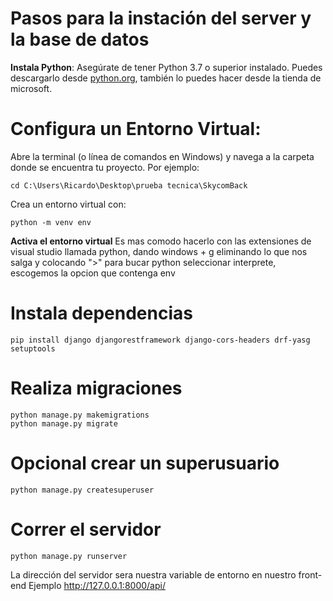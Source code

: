 # Pasos para la instación del server y la base de datos

**Instala Python**: Asegúrate de tener Python 3.7 o superior instalado. Puedes descargarlo desde [python.org](https://www.python.org/downloads/), también lo puedes hacer desde la tienda de microsoft.

# Configura un Entorno Virtual:

Abre la terminal (o línea de comandos en Windows) y navega a la carpeta donde se encuentra tu proyecto. Por ejemplo:

    cd C:\Users\Ricardo\Desktop\prueba tecnica\SkycomBack

Crea un entorno virtual con:

    python -m venv env

**Activa el entorno virtual**
Es mas comodo hacerlo con las extensiones de visual studio llamada python, dando windows + g eliminando lo que nos salga y colocando ">" para bucar python seleccionar interprete, escogemos la opcion que contenga env

# Instala dependencias

    pip install django djangorestframework django-cors-headers drf-yasg setuptools

# Realiza migraciones

    python manage.py makemigrations
    python manage.py migrate

# Opcional crear un superusuario

    python manage.py createsuperuser

# Correr el servidor

    python manage.py runserver

La dirección del servidor sera nuestra variable de entorno en nuestro front-end
Ejemplo http://127.0.0.1:8000/api/
